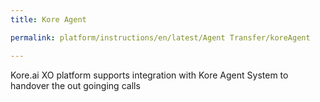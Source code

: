 ```yaml
---
title: Kore Agent

permalink: platform/instructions/en/latest/Agent Transfer/koreAgent

---
```


Kore.ai XO platform supports integration with Kore Agent System to handover the out goinging calls
